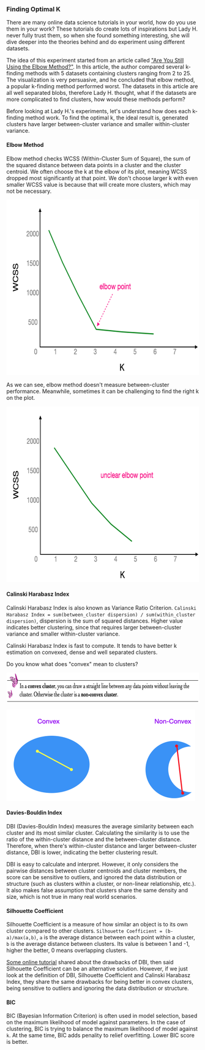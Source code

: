 ### Finding Optimal K

There are many online data science tutorials in your world, how do you use them in your work? These tutorials do create lots of inspirations but Lady H. never fully trust them, so when she found something interesting, she will dive deeper into the theories behind and do experiment using different datasets. 

The idea of this experiment started from an article called ["Are You Still Using the Elbow Method?"][1]. In this article, the author compared several k-finding methods with 5 datasets containing clusters ranging from 2 to 25. The visualization is very persuasive, and he concluded that elbow method, a popular k-finding method performed worst. The datasets in this article are all well separated blobs, therefore Lady H. thought, what if the datasets are more complicated to find clusters, how would these methods perform?

Before looking at Lady H.'s experiments, let's understand how does each k-finding method work. To find the optimal k, the ideal result is, generated clusters have larger between-cluster variance and smaller within-cluster variance.


#### Elbow Method

Elbow method checks WCSS (Within-Cluster Sum of Square), the sum of the squared distance between data points in a cluster and the cluster centroid. We often choose the k at the elbow of its plot, meaning WCSS dropped most significantly at that point. We don't choose larger k with even smaller WCSS value is because that will create more clusters, which may not be necessary. 

<img src="https://github.com/lady-h-world/My_Garden/blob/main/images/Resplendent_Tree_images/plot_has_elbow.png" width="683" height="458" />

As we can see, elbow method doesn't measure between-cluster performance. Meanwhile, sometimes it can be challenging to find the right k on the plot.

<img src="https://github.com/lady-h-world/My_Garden/blob/main/images/Resplendent_Tree_images/plot_no_elbow.png" width="682" height="460" />


#### Calinski Harabasz Index

Calinski Harabasz Index is also known as Variance Ratio Criterion. `Calinski Harabasz Index = sum(between_cluster dispersion) / sum(within_cluster dispersion)`, dispersion is the sum of squared distances. Higher value indicates better clustering, since that requires larger between-cluster variance and smaller within-cluster variance.

Calinski Harabasz Index is fast to compute. It tends to have better k estimation on convexed, dense and well separated clusters. 

Do you know what does "convex" mean to clusters?
<p align="left">
<img src="https://github.com/lady-h-world/My_Garden/blob/main/images/notes/convex_cluster.png" width="766" height="79" />
</p>

<img src="https://github.com/lady-h-world/My_Garden/blob/main/images/Resplendent_Tree_images/convex_example.png" width="494" height="239" />


#### Davies-Bouldin Index

DBI (Davies-Bouldin Index) measures the average similarity between each cluster and its most similar cluster. Calculating the similarity is to use the ratio of the within-cluster distance and the between-cluster distance. Therefore, when there's within-cluster distance and larger between-cluster distance, DBI is lower, indicating the better clustering result.

DBI is easy to calculate and interpret. However, it only considers the pairwise distances between cluster centroids and cluster members, the score can be sensitive to outliers, and ignored the data distribution or structure (such as clusters within a cluster, or non-linear relationship, etc.). It also makes false assumption that clusters share the same density and size, which is not true in many real world scenarios.


#### Silhouette Coefficient

Silhouette Coefficient is a measure of how similar an object is to its own cluster compared to other clusters. `Silhouette Coefficient = (b-a)/max(a,b)`, `a` is the average distance between each point within a cluster, `b` is the average distance between clusters. Its value is between 1 and -1, higher the better, 0 means overlapping clusters.

[Some online tutorial][2] shared about the drawbacks of DBI, then said Silhouette Coefficient can be an alternative solution. However, if we just look at the definition of DBI, Silhouette Coefficient and Calinski Harabasz Index, they share the same drawbacks for being better in convex clusters, being sensitive to outliers and ignoring the data distribution or structure.


#### BIC

BIC (Bayesian Information Criterion) is often used in model selection, based on the maximum likelihood of model against parameters. In the case of clustering, BIC is trying to balance the maximum likelihood of model against `k`. At the same time, BIC adds penality to relief overfitting. Lower BIC score is better. 

[1]:https://towardsdatascience.com/are-you-still-using-the-elbow-method-5d271b3063bd
[2]:https://www.linkedin.com/advice/0/what-some-challenges-limitations-cluster-analysis
